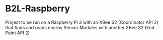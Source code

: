 # B2L-Raspberry
Project to be run on a Raspberry Pi 3 with an XBee S2 (Coordinator API 2) that finds and reads nearby Sensor Modules with another XBee S2 (End Point API 2)
